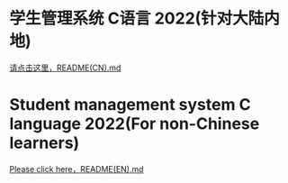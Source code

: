 # 学生管理系统 C语言 2022(针对大陆内地)

[请点击这里，README(CN).md](https://github.com/ITchujian/StudentManagementSystem_2022_C/blob/master/README(CN).md)

# Student management system C language 2022(For non-Chinese learners)

[Please click here，README(EN).md](https://github.com/ITchujian/StudentManagementSystem_2022_C/blob/master/README(EN).md)
